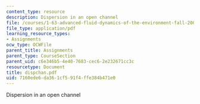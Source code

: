 ```yaml
---
content_type: resource
description: Dispersion in an open channel
file: /courses/1-63-advanced-fluid-dynamics-of-the-environment-fall-2002/7160ede6da361cf591f4ffe384b471e0_dispchan.pdf
file_type: application/pdf
learning_resource_types:
- Assignments
ocw_type: OCWFile
parent_title: Assignments
parent_type: CourseSection
parent_uid: c6e346b5-4e40-7683-cec6-2e232671cc3c
resourcetype: Document
title: dispchan.pdf
uid: 7160ede6-da36-1cf5-91f4-ffe384b471e0
---
```

Dispersion in an open channel

